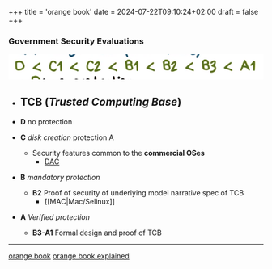 +++
title = 'orange book'
date = 2024-07-22T09:10:24+02:00
draft = false
+++

    
### Government Security Evaluations

![Pasted_image_20240528131741.png](/static/Pasted_image_20240528131741.png)
- **TCB** (*Trusted Computing Base*)
	- 

- **D** no protection 
- **C** *disk creation* protection A
	- Security  features common to the **commercial OSes**
		- [DAC](/DAC.md)
- **B** *mandatory protection*
	- **B2** Proof of security of underlying model narrative spec of TCB
		- [[MAC|Mac/Selinux]]
- **A** *Verified protection*
	- **B3-A1** Formal design and proof of TCB




---
[orange book](file:///home/aura/Downloads/orange_book.)
[orange book explained](https://www.youtube.com/watch?v=0F0kC8AbqXc)